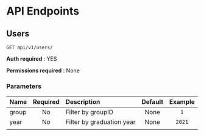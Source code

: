 # API Endpoints
## Users
```http
GET api/v1/users/
```
**Auth required** : YES

**Permissions required** : None

### Parameters
|  Name | Required |        Description        | Default | Example |
|:------|:--------:|:--------------------------|:-------:|:-------:|
| group | No       | Filter by groupID         | None    | `1`     |
| year  | No       | Filter by graduation year | None    | `2021`  |
|       |          |                           |         |         |